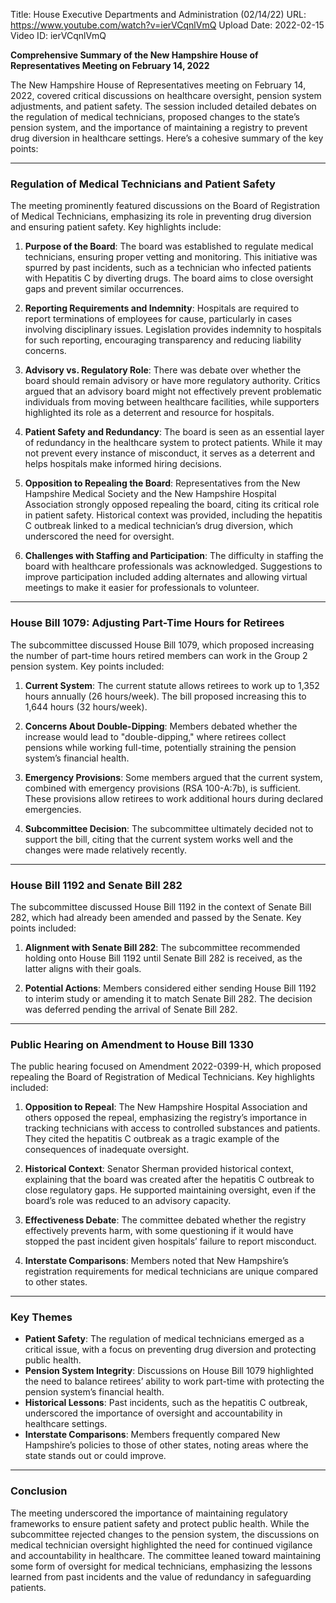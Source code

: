 Title: House Executive Departments and Administration (02/14/22)
URL: https://www.youtube.com/watch?v=ierVCqnlVmQ
Upload Date: 2022-02-15
Video ID: ierVCqnlVmQ

**Comprehensive Summary of the New Hampshire House of Representatives Meeting on February 14, 2022**

The New Hampshire House of Representatives meeting on February 14, 2022, covered critical discussions on healthcare oversight, pension system adjustments, and patient safety. The session included detailed debates on the regulation of medical technicians, proposed changes to the state’s pension system, and the importance of maintaining a registry to prevent drug diversion in healthcare settings. Here’s a cohesive summary of the key points:

---

### **Regulation of Medical Technicians and Patient Safety**
The meeting prominently featured discussions on the Board of Registration of Medical Technicians, emphasizing its role in preventing drug diversion and ensuring patient safety. Key highlights include:

1. **Purpose of the Board**: The board was established to regulate medical technicians, ensuring proper vetting and monitoring. This initiative was spurred by past incidents, such as a technician who infected patients with Hepatitis C by diverting drugs. The board aims to close oversight gaps and prevent similar occurrences.

2. **Reporting Requirements and Indemnity**: Hospitals are required to report terminations of employees for cause, particularly in cases involving disciplinary issues. Legislation provides indemnity to hospitals for such reporting, encouraging transparency and reducing liability concerns.

3. **Advisory vs. Regulatory Role**: There was debate over whether the board should remain advisory or have more regulatory authority. Critics argued that an advisory board might not effectively prevent problematic individuals from moving between healthcare facilities, while supporters highlighted its role as a deterrent and resource for hospitals.

4. **Patient Safety and Redundancy**: The board is seen as an essential layer of redundancy in the healthcare system to protect patients. While it may not prevent every instance of misconduct, it serves as a deterrent and helps hospitals make informed hiring decisions.

5. **Opposition to Repealing the Board**: Representatives from the New Hampshire Medical Society and the New Hampshire Hospital Association strongly opposed repealing the board, citing its critical role in patient safety. Historical context was provided, including the hepatitis C outbreak linked to a medical technician’s drug diversion, which underscored the need for oversight.

6. **Challenges with Staffing and Participation**: The difficulty in staffing the board with healthcare professionals was acknowledged. Suggestions to improve participation included adding alternates and allowing virtual meetings to make it easier for professionals to volunteer.

---

### **House Bill 1079: Adjusting Part-Time Hours for Retirees**
The subcommittee discussed House Bill 1079, which proposed increasing the number of part-time hours retired members can work in the Group 2 pension system. Key points included:

1. **Current System**: The current statute allows retirees to work up to 1,352 hours annually (26 hours/week). The bill proposed increasing this to 1,644 hours (32 hours/week).

2. **Concerns About Double-Dipping**: Members debated whether the increase would lead to "double-dipping," where retirees collect pensions while working full-time, potentially straining the pension system’s financial health.

3. **Emergency Provisions**: Some members argued that the current system, combined with emergency provisions (RSA 100-A:7b), is sufficient. These provisions allow retirees to work additional hours during declared emergencies.

4. **Subcommittee Decision**: The subcommittee ultimately decided not to support the bill, citing that the current system works well and the changes were made relatively recently.

---

### **House Bill 1192 and Senate Bill 282**
The subcommittee discussed House Bill 1192 in the context of Senate Bill 282, which had already been amended and passed by the Senate. Key points included:

1. **Alignment with Senate Bill 282**: The subcommittee recommended holding onto House Bill 1192 until Senate Bill 282 is received, as the latter aligns with their goals.

2. **Potential Actions**: Members considered either sending House Bill 1192 to interim study or amending it to match Senate Bill 282. The decision was deferred pending the arrival of Senate Bill 282.

---

### **Public Hearing on Amendment to House Bill 1330**
The public hearing focused on Amendment 2022-0399-H, which proposed repealing the Board of Registration of Medical Technicians. Key highlights included:

1. **Opposition to Repeal**: The New Hampshire Hospital Association and others opposed the repeal, emphasizing the registry’s importance in tracking technicians with access to controlled substances and patients. They cited the hepatitis C outbreak as a tragic example of the consequences of inadequate oversight.

2. **Historical Context**: Senator Sherman provided historical context, explaining that the board was created after the hepatitis C outbreak to close regulatory gaps. He supported maintaining oversight, even if the board’s role was reduced to an advisory capacity.

3. **Effectiveness Debate**: The committee debated whether the registry effectively prevents harm, with some questioning if it would have stopped the past incident given hospitals’ failure to report misconduct.

4. **Interstate Comparisons**: Members noted that New Hampshire’s registration requirements for medical technicians are unique compared to other states.

---

### **Key Themes**
- **Patient Safety**: The regulation of medical technicians emerged as a critical issue, with a focus on preventing drug diversion and protecting public health.
- **Pension System Integrity**: Discussions on House Bill 1079 highlighted the need to balance retirees’ ability to work part-time with protecting the pension system’s financial health.
- **Historical Lessons**: Past incidents, such as the hepatitis C outbreak, underscored the importance of oversight and accountability in healthcare settings.
- **Interstate Comparisons**: Members frequently compared New Hampshire’s policies to those of other states, noting areas where the state stands out or could improve.

---

### **Conclusion**
The meeting underscored the importance of maintaining regulatory frameworks to ensure patient safety and protect public health. While the subcommittee rejected changes to the pension system, the discussions on medical technician oversight highlighted the need for continued vigilance and accountability in healthcare. The committee leaned toward maintaining some form of oversight for medical technicians, emphasizing the lessons learned from past incidents and the value of redundancy in safeguarding patients.